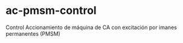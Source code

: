 # ac-pmsm-control
Control Accionamiento de máquina de CA con excitación por imanes permanentes (PMSM)
